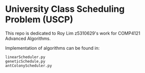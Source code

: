 # University Class Scheduling Problem (USCP)

This repo is dedicated to Roy Lim z5310629's work for COMP4121 Advanced Algorithms.

Implementation of algorithms can be found in:
```shell
linearScheduler.py
geneticSchedule.py
antColonyScheduler.py
```


